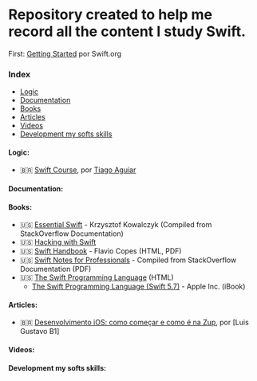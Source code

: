 # Repository created to help me record all the content I study Swift.

<!-- <iframe src="https://giphy.com/embed/nuufztgCvyJZIuSkgd/video"></iframe> -->

First: [Getting Started](https://www.swift.org/getting-started/) por Swift.org

### Index

- [Logic](#logic)
- [Documentation](#documentation)
- [Books](#books)
- [Articles](#articles)
- [Videos](#videos)
- [Development my softs skills](#development-my-softs-skills)

#### Logic:

- :brazil: [Swift Course](https://www.youtube.com/playlist?list=PLJ0AcghBBWShgIH122uw7H9T9-NIaFpP-), por [Tiago Aguiar](https://www.youtube.com/c/TiagoAguiar)

#### Documentation:

#### Books:

- :us: [Essential Swift](https://www.programming-books.io/essential/swift/) - Krzysztof Kowalczyk (Compiled from StackOverflow Documentation)
- :us: [Hacking with Swift](https://www.hackingwithswift.com)
- :us: [Swift Handbook](https://thevalleyofcode.com/swift/) - Flavio Copes (HTML, PDF)
- :us: [Swift Notes for Professionals](https://goalkicker.com/SwiftBook/) - Compiled from StackOverflow Documentation (PDF)
- :us: [The Swift Programming Language](https://docs.swift.org/swift-book/LanguageGuide/TheBasics.html) (HTML)
  - [The Swift Programming Language (Swift 5.7)](https://itunes.apple.com/us/book/swift-programming-language/id881256329?mt=11) - Apple Inc. (iBook)

#### Articles:

- :brazil: [Desenvolvimento iOS: como começar e como é na Zup](https://www.zup.com.br/blog/desenvolvimento-ios-zup), por [Luis Gustavo B1]

#### Videos:

#### Development my softs skills:
